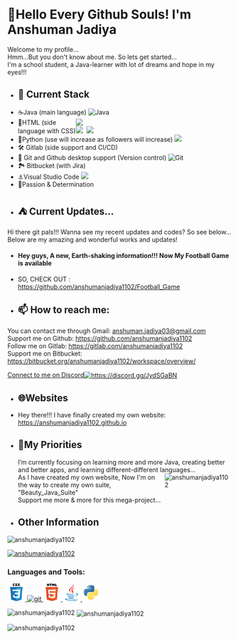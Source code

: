 # 👋Hello Every Github Souls! I'm Anshuman Jadiya
Welcome to my profile...                                                                                                                                                                  
Hmm...But you don't know about me. So lets get started...                                                                                                                                     
I'm a school student, a Java-learner with lot of dreams and hope in my eyes!!! 


<!--
**anshumanjadiya1102/anshumanjadiya1102** is a ✨ _special_ ✨ repository because its `README.md` (this file) appears on your GitHub profile.

Here are some ideas to get you started:-->
-  ## 🌱 Current Stack
 - ☕Java (main language) ![Java](https://img.shields.io/badge/Java-000000?style=for-the-badge&logo=openjdk&logoColor=white)<img src="https://raw.githubusercontent.com/sanjay-kv/sanjay-kv/main/Assets/illustration.png" min-width="300px" max-width="300px" width="350px" align="right"> 
 - 📕HTML (side language with CSS)<img src="https://img.shields.io/badge/-HTML5-DE5934?logo=HTML5&logoColor=white&style=flat">&nbsp;
<img src="https://img.shields.io/badge/-CSS3-2275B2?logo=CSS3&logoColor=white&style=flat"> &nbsp;
 - 🗽Python (use will increase as followers will increase) <img src="https://img.shields.io/badge/-python-437CAC?logo=python&logoColor=white&style=flat">
 - 🛠 Gitlab (side support and CI/CD)
 - 🚀 Git and Github desktop support (Version control)  ![Git](https://img.shields.io/badge/-Git-F05032?style=flat-square&logo=git&logoColor=white)
 - 🏞 Bitbucket (with Jira)
 - ⚓Visual Studio Code <img src="https://img.shields.io/badge/-Visual%20Studio%20Code-25AEF4?logo=visualstudio&logoColor=white&style=flat">
 - 🎨Passion & Determination
- ## ⛺ Current Updates...
 Hi there git pals!!! Wanna see my recent updates and codes?                                                                                                                                So see below... Below are my amazing and wonderful works and updates!                            
 - #### Hey guys, A new, Earth-shaking information!!! Now My Football Game is available 
 - SO, CHECK OUT : https://github.com/anshumanjadiya1102/Football_Game
- ## 📫 How to reach me:
You can contact me through Gmail: anshuman.jadiya03@gmail.com                                                                                                                              
Support me on Github: https://github.com/anshumanjadiya1102                                                                                                                                
Follow me on Gitlab: https://gitlab.com/anshumanjadiya1102 <br>
Support me on Bitbucket: https://bitbucket.org/anshumanjadiya1102/workspace/overview/<br>
<p align="left"><a href="https://discord.gg/https://discord.gg/JydSGaBN" target="blank">Connect to me on Discord<img align="center" src="https://raw.githubusercontent.com/rahuldkjain/github-profile-readme-generator/master/src/images/icons/Social/discord.svg" alt="https://discord.gg/JydSGaBN" height="30" width="40" /></a>
</p>

- ## 🌐Websites
-  Hey there!!! I have finally created my own website: https://anshumanjadiya1102.github.io

<!--- 1st Section on Curated Articles -->
- ## <b> 🔭My Priorities</b>
  I’m currently focusing on learning more and more Java, creating better and better apps, and learning different-different languages...<br> <img src="https://i.pinimg.com/originals/46/41/61/4641611401ecb508c625eebe448da663.gif" width="150" height="150" align="right" alt="anshumanjadiya1102">
  As I have created my own website, Now I'm on the way to create my own suite, "Beauty_Java_Suite"<br>
  Support me more & more for this mega-project...<br>



- ## Other Information
  
<p align="centre"> <img src="https://komarev.com/ghpvc/?username=anshumanjadiya1102&label=Profile%20views&color=0e75b6&style=dracula" alt="anshumanjadiya1102" /> </p>

<p align="left"> <a href="https://github.com/ryo-ma/github-profile-trophy"><img src="https://github-profile-trophy.vercel.app/?username=anshumanjadiya1102&style=dracula" alt="anshumanjadiya1102" /></a> </p>

<p align="centre">
</p>

<h3 align="left">Languages and Tools:</h3>
<p align="left"> <a href="https://www.w3schools.com/css/" target="_blank" rel="noreferrer"> <img src="https://raw.githubusercontent.com/devicons/devicon/master/icons/css3/css3-original-wordmark.svg" alt="css3" width="40" height="40"/> </a> <a href="https://git-scm.com/" target="_blank" rel="noreferrer"> <img src="https://www.vectorlogo.zone/logos/git-scm/git-scm-icon.svg" alt="git" width="40" height="40"/> </a> <a href="https://www.w3.org/html/" target="_blank" rel="noreferrer"> <img src="https://raw.githubusercontent.com/devicons/devicon/master/icons/html5/html5-original-wordmark.svg" alt="html5" width="40" height="40"/> </a> <a href="https://www.java.com" target="_blank" rel="noreferrer"> <img src="https://raw.githubusercontent.com/devicons/devicon/master/icons/java/java-original.svg" alt="java" width="40" height="40"/> </a> <a href="https://www.python.org" target="_blank" rel="noreferrer"> <img src="https://raw.githubusercontent.com/devicons/devicon/master/icons/python/python-original.svg" alt="python" width="40" height="40"/> </a> </p>

<p><img align="left" src="https://github-readme-stats.vercel.app/api/top-langs?username=anshumanjadiya1102&show_icons=true&locale=en&layout=compact" alt="anshumanjadiya1102" /></p>

<p>&nbsp;<img align="center" src="https://github-readme-stats.vercel.app/api?username=anshumanjadiya1102&show_icons=true&locale=en" alt="anshumanjadiya1102" /></p>

<p><img align="center" src="https://github-readme-streak-stats.herokuapp.com/?user=anshumanjadiya1102&" alt="anshumanjadiya1102" /></p>



                                                                                                                                                                                         

